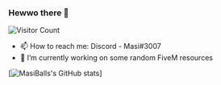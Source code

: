 ### Hewwo there 👋

<!--
**MasiBall/MasiBall** is a ✨ _special_ ✨ repository because its `README.md` (this file) appears on your GitHub profile.

Here are some ideas to get you started:

- 🔭 I’m currently working on ...
- 🌱 I’m currently learning ...
- 👯 I’m looking to collaborate on ...
- 🤔 I’m looking for help with ...
- 💬 Ask me about ...
- 📫 How to reach me: ...
- 😄 Pronouns: ...
- ⚡ Fun fact: ...
-->
![Visitor Count](https://profile-counter.glitch.me/{MasiBall}/count.svg)

- 📫 How to reach me: Discord - Masi#3007
- 🔭 I’m currently working on some random FiveM resources

[![MasiBalls's GitHub stats](https://github-readme-stats.vercel.app/api?username=masiball)]
